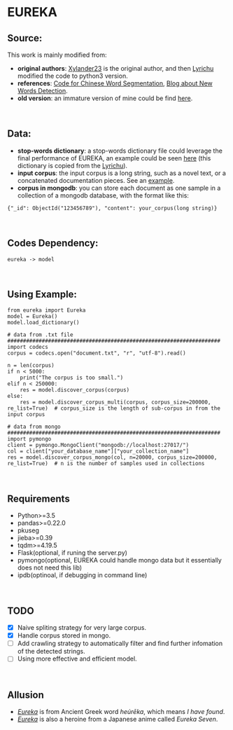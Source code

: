 # EUREKA

## Source:
This work is mainly modified from:
  * **original authors**: [Xylander23](https://github.com/xylander23/New-Word-Detection) is the original author, and then [Lyrichu](https://github.com/Lyrichu/NewWordDetection) modified the code to python3 version. <br>
  * **references**: [Code for Chinese Word Segmentation](https://github.com/Moonshile/ChineseWordSegmentation), [Blog about New Words Detection](http://www.matrix67.com/blog/archives/5044). <br>
  * **old version**: an immature version of mine could be find [here](https://github.com/Schlampig/i_learn_deep/tree/master/NewWordDetection). <br>
 
<br>

## Data:
  * **stop-words dictionary**: a stop-words dictionary file could leverage the final performance of EUREKA, an example could be seen [here](https://github.com/Schlampig/EUREKA/blob/master/stop_words.txt) (this dictionary is copied from the [Lyrichu](https://github.com/Lyrichu/NewWordDetection)). <br>
  * **input corpus**: the input corpus is a long string, such as a novel text, or a concatenated documentation pieces. See an [example](https://github.com/Schlampig/EUREKA/blob/master/document.txt). <br>
  * **corpus in mongodb**: you can store each document as one sample in a collection of a mongodb database, with the format like this:
```
{"_id": ObjectId("123456789"), "content": your_corpus(long string)}
```

<br>

## Codes Dependency:
```
eureka -> model   
```

<br>

## Using Example:
```
from eureka import Eureka
model = Eureka()
model.load_dictionary()

# data from .txt file
####################################################################
import codecs
corpus = codecs.open("document.txt", "r", "utf-8").read()

n = len(corpus)
if n < 5000:
    print("The corpus is too small.")
elif n < 250000:
    res = model.discover_corpus(corpus)
else:
    res = model.discover_corpus_multi(corpus, corpus_size=200000, re_list=True)  # corpus_size is the length of sub-corpus in from the input corpus

# data from mongo
####################################################################
import pymongo
client = pymongo.MongoClient("mongodb://localhost:27017/")
col = client["your_database_name"]["your_collection_name"]
res = model.discover_corpus_mongo(col, n=20000, corpus_size=200000, re_list=True)  # n is the number of samples used in collections
```

<br>

## Requirements
  * Python>=3.5
  * pandas>=0.22.0
  * pkuseg
  * jieba>=0.39
  * tqdm>=4.19.5
  * Flask(optional, if runing the server.py)
  * pymongo(optional, EUREKA could handle mongo data but it essentially does not need this lib)
  * ipdb(optinoal, if debugging in command line)
  
<br>

## TODO
- [x] Naive spliting strategy for very large corpus.
- [x] Handle corpus stored in mongo.
- [ ] Add crawling strategy to automatically filter and find further infomation of the detected strings.
- [ ] Using more effective and efficient model.

<br>

## Allusion
  * *[Eureka](https://en.wiktionary.org/wiki/eureka)* is from Ancient Greek word *heúrēka*, which means *I have found*.
  * *[Eureka](https://www.bones.co.jp/eureka-seven)* is also a heroine from a Japanese anime called *Eureka Seven*.




